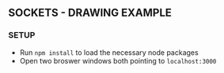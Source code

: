 SOCKETS - DRAWING EXAMPLE
-------------------------

### SETUP 
* Run `npm install` to load the necessary node packages
* Open two broswer windows both pointing to `localhost:3000`

